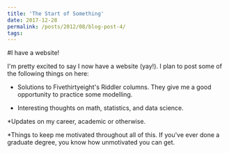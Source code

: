 ```yaml
---
title: 'The Start of Something'
date: 2017-12-28
permalink: /posts/2012/08/blog-post-4/
tags:
---
```


#I have a website!

I'm pretty excited to say I now have a website (yay!).  I plan to post some of the following things on here:

* Solutions to Fivethirtyeight's Riddler columns.  They give me a good opportunity to practice some modelling. 

* Interesting thoughts on math, statistics, and data science.

*Updates on my career, academic or otherwise.

*Things to keep me motivated throughout all of this.  If you've ever done a graduate degree, you know how unmotivated you can get.



